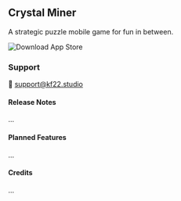 ## Crystal Miner

A strategic puzzle mobile game for fun in between.

![Download App Store](/assets/app-store.svg)

### Support

:e-mail: [support@kf22.studio](mailto:support@kf22.studio)

#### Release Notes

...

#### Planned Features

...

#### Credits

...
